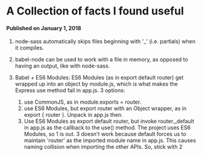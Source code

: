 # A Collection of facts I found useful

#### Published on January 1, 2018

1. node-sass automatically skips files beginning with '\_' (i.e. partials) when it compiles.

2. babel-node can be used to work with a file in memory, as opposed to having an output, like with node-sass.

3. Babel + ES6 Modules: ES6 Modules (as in export default router) get wrapped up into an object by module.js, which is what makes the Express use method fail in app.js. 3 options:
   1. use CommonJS, as in module.exports = router.
   2. use ES6 Modules, but export router with an Object wrapper, as in export { router }. Unpack in app.js then.
   3. Use ES6 Modules as export default router, but invoke router.\_default in app.js as the callback to the use() method.
      The project uses ES6 Modules, so 1 is out. 3 doesn't work because default forces us to maintain 'router' as the imported module name in app.js. This causes naming collision when importing the other APIs. So, stick with 2
